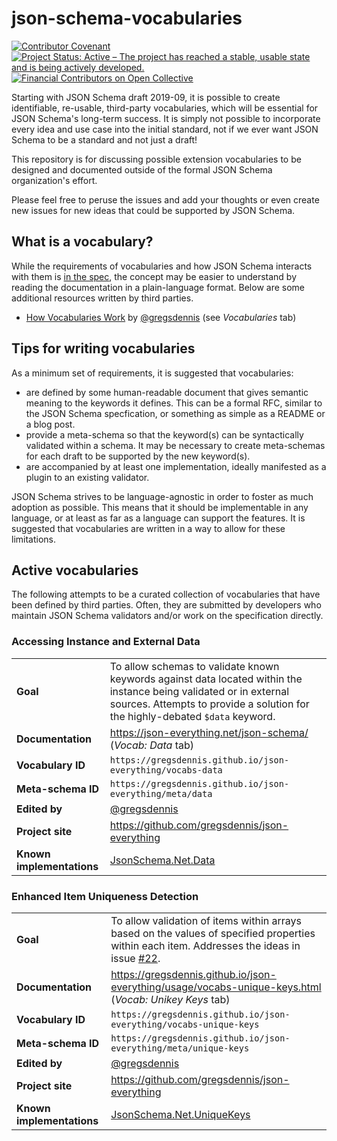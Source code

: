 # json-schema-vocabularies
[![Contributor Covenant](https://img.shields.io/badge/Contributor%20Covenant-2.1-4baaaa.svg)](https://github.com/json-schema-org/.github/blob/main/CODE_OF_CONDUCT.md)
[![Project Status: Active – The project has reached a stable, usable state and is being actively developed.](https://www.repostatus.org/badges/latest/active.svg)](https://www.repostatus.org/#active)
[![Financial Contributors on Open Collective](https://opencollective.com/json-schema/all/badge.svg?label=financial+contributors)](https://opencollective.com/json-schema)

Starting with JSON Schema draft 2019-09, it is possible to create identifiable, re-usable, third-party vocabularies, which will be essential for JSON Schema's long-term success.  It is simply not possible to incorporate every idea and use case into the initial standard, not if we ever want JSON Schema to be a standard and not just a draft!

This repository is for discussing possible extension vocabularies to be designed and documented outside of the formal JSON Schema organization's effort.

Please feel free to peruse the issues and add your thoughts or even create new issues for new ideas that could be supported by JSON Schema.

## What is a vocabulary?

While the requirements of vocabularies and how JSON Schema interacts with them is [in the spec](https://json-schema.org/draft/2019-09/json-schema-core.html#rfc.section.4.3.3), the concept may be easier to understand by reading the documentation in a plain-language format.  Below are some additional resources written by third parties.

<!-- The idea is to have as many here as possible. -->
<!-- - [Understanding JSON Schema]()  I thought we had updated this for 2019-09. -->
- [How Vocabularies Work](https://json-everything.net/json-schema/) by [@gregsdennis](https://github.com/gregsdennis) (see _Vocabularies_ tab)
<!-- anyone else? kinda lonely here -->

## Tips for writing vocabularies

As a minimum set of requirements, it is suggested that vocabularies:

- are defined by some human-readable document that gives semantic meaning to the keywords it defines.  This can be a formal RFC, similar to the JSON Schema specfication, or something as simple as a README or a blog post.
- provide a meta-schema so that the keyword(s) can be syntactically validated within a schema.  It may be necessary to create meta-schemas for each draft to be supported by the new keyword(s).
- are accompanied by at least one implementation, ideally manifested as a plugin to an existing validator.

JSON Schema strives to be language-agnostic in order to foster as much adoption as possible.  This means that it should be implementable in any language, or at least as far as a language can support the features.  It is suggested that vocabularies are written in a way to allow for these limitations.

## Active vocabularies

The following attempts to be a curated collection of vocabularies that have been defined by third parties.  Often, they are submitted by developers who maintain JSON Schema validators and/or work on the specification directly.

### Accessing Instance and External Data

<!-- Headerless tables have been requested https://github.com/github/cmark-gfm/issues/91 -->
|||
|-|-|
|**Goal**|To allow schemas to validate known keywords against data located within the instance being validated or in external sources.  Attempts to provide a solution for the highly-debated `$data` keyword.|
|**Documentation**|https://json-everything.net/json-schema/ (_Vocab: Data_ tab)|
|**Vocabulary ID**|`https://gregsdennis.github.io/json-everything/vocabs-data`|
|**Meta-schema ID**|`https://gregsdennis.github.io/json-everything/meta/data`|
|**Edited by**|[@gregsdennis](https://github.com/gregsdennis)|
|**Project site**|https://github.com/gregsdennis/json-everything|
|**Known implementations**|[JsonSchema.Net.Data](https://www.nuget.org/packages/JsonSchema.Net.Data/)|

### Enhanced Item Uniqueness Detection

|||
|-|-|
|**Goal**|To allow validation of items within arrays based on the values of specified properties within each item.  Addresses the ideas in issue [#22](https://github.com/json-schema-org/json-schema-vocabularies/issues/22).|
|**Documentation**|https://gregsdennis.github.io/json-everything/usage/vocabs-unique-keys.html (_Vocab: Unikey Keys_ tab)|
|**Vocabulary ID**|`https://gregsdennis.github.io/json-everything/vocabs-unique-keys`|
|**Meta-schema ID**|`https://gregsdennis.github.io/json-everything/meta/unique-keys`|
|**Edited by**|[@gregsdennis](https://github.com/gregsdennis)|
|**Project site**|https://github.com/gregsdennis/json-everything|
|**Known implementations**|[JsonSchema.Net.UniqueKeys](https://www.nuget.org/packages/JsonSchema.Net.UniqueKeys/)|
